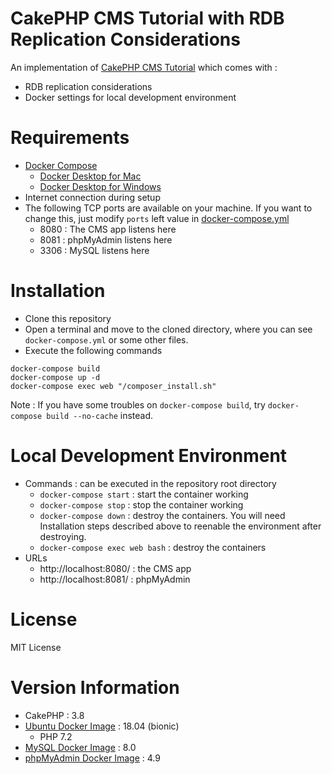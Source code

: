 # CakePHP CMS Tutorial with RDB Replication Considerations
An implementation of [CakePHP CMS Tutorial](https://book.cakephp.org/3/en/tutorials-and-examples/cms/installation.html) which comes with :

- RDB replication considerations
- Docker settings for local development environment

# Requirements
- [Docker Compose](https://docs.docker.com/compose/install/)
	- [Docker Desktop for Mac](https://docs.docker.com/docker-for-mac/install/)
	- [Docker Desktop for Windows](https://docs.docker.com/docker-for-windows/install/)
- Internet connection during setup
- The following TCP ports are available on your machine. If you want to change this, just modify `ports` left value in [docker-compose.yml](./docker-compose.yml)
	- 8080 : The CMS app listens here
	- 8081 : phpMyAdmin listens here
	- 3306 : MySQL listens here

# Installation
- Clone this repository
- Open a terminal and move to the cloned directory, where you can see `docker-compose.yml` or some other files.
- Execute the following commands
```
docker-compose build
docker-compose up -d
docker-compose exec web "/composer_install.sh"
```
Note : If you have some troubles on `docker-compose build`, try `docker-compose build --no-cache` instead.

# Local Development Environment
- Commands : can be executed in the repository root directory
	- `docker-compose start` : start the container working
	- `docker-compose stop` : stop the container working
	- `docker-compose down` : destroy the containers. You will need Installation steps described above to reenable the environment after destroying.
	- `docker-compose exec web bash` : destroy the containers
- URLs
	- http://localhost:8080/ : the CMS app
	- http://localhost:8081/ : phpMyAdmin

# License
MIT License

# Version Information
- CakePHP : 3.8
- [Ubuntu Docker Image](https://hub.docker.com/_/ubuntu) : 18.04 (bionic)
	- PHP 7.2
- [MySQL Docker Image](https://hub.docker.com/_/mysql) : 8.0
- [phpMyAdmin Docker Image](https://hub.docker.com/r/phpmyadmin/phpmyadmin) : 4.9
